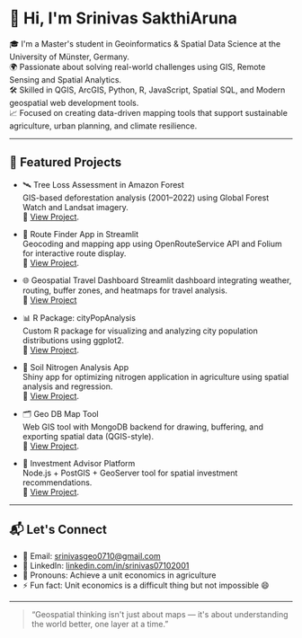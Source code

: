 # 👋 Hi, I'm Srinivas SakthiAruna

🎓 I'm a Master's student in Geoinformatics & Spatial Data Science at the University of Münster, Germany.  
🌍 Passionate about solving real-world challenges using GIS, Remote Sensing and Spatial Analytics.  
🛠️ Skilled in  QGIS, ArcGIS, Python, R, JavaScript, Spatial SQL, and Modern geospatial web development tools.  
📈 Focused on creating data-driven mapping tools that support sustainable agriculture, urban planning, and climate resilience.

---

## 🚀 Featured Projects

- 🛰️ Tree Loss Assessment in Amazon Forest  
  GIS-based deforestation analysis (2001–2022) using Global Forest Watch and Landsat imagery.  
  🔗 [View Project](https://github.com/srinivassakthi/Treeloss_Assessment).

- 📍 Route Finder App in Streamlit  
  Geocoding and mapping app using OpenRouteService API and Folium for interactive route display.  
  🔗 [View Project](https://github.com/srinivassakthi/Route_finder_app).

- 🌐 Geospatial Travel Dashboard 
  Streamlit dashboard integrating weather, routing, buffer zones, and heatmaps for travel analysis.  
  🔗 [View Project](https://github.com/srinivassakthi/geospatial-travel-dashboard)

- 📊 R Package: cityPopAnalysis  
  Custom R package for visualizing and analyzing city population distributions using ggplot2.  
  🔗 [View Project](https://github.com/srinivassakthi/cityPopAnalysis).

- 🧪 Soil Nitrogen Analysis App  
  Shiny app for optimizing nitrogen application in agriculture using spatial analysis and regression.  
  🔗 [View Project](https://github.com/srinivassakthi/soil-nitrogen-analysis).

- 🗂️ Geo DB Map Tool  
  Web GIS tool with MongoDB backend for drawing, buffering, and exporting spatial data (QGIS-style).  
  🔗 [View Project](https://github.com/srinivassakthi/Geospatial_mongodb).

- 💼 Investment Advisor Platform  
  Node.js + PostGIS + GeoServer tool for spatial investment recommendations.  
  🔗 [View Project](https://github.com/Shoaib2020Obaidi/investment_advisor).

---

## 📬 Let's Connect

- 📧 Email: [srinivasgeo0710@gmail.com](mailto:srinivasgeo0710@gmail.com)  
- 💼 LinkedIn: [linkedin.com/in/srinivas07102001](https://www.linkedin.com/in/srinivas07102001)  
- 🧭 Pronouns: Achieve a unit economics in agriculture  
- ⚡ Fun fact: Unit economics is a difficult thing but not impossible 😄

---

> “Geospatial thinking isn't just about maps — it's about understanding the world better, one layer at a time.”
